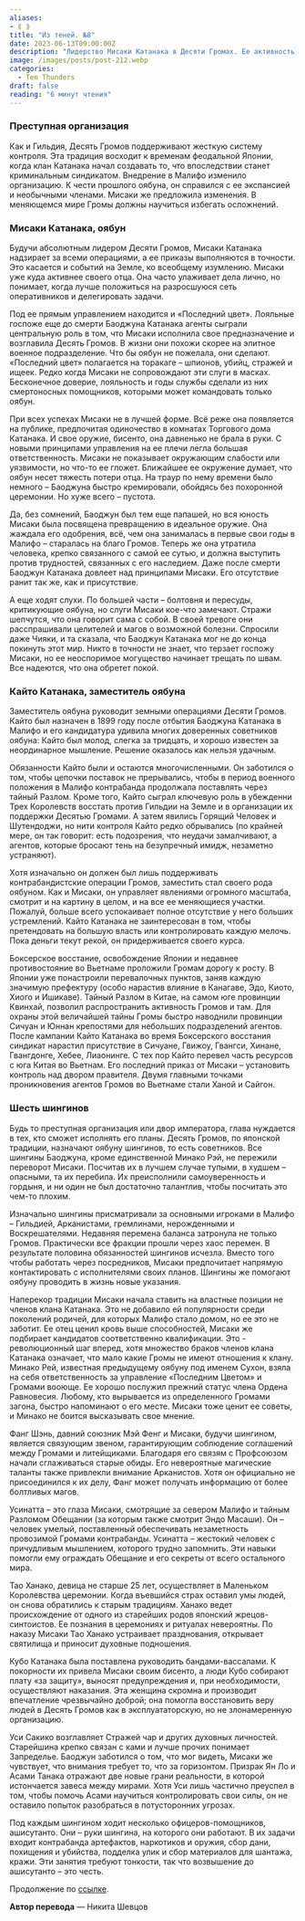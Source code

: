 ```yaml
---
aliases: 
- ⟪ ⟫
title: "Из теней. №8"
date: 2023-06-13T09:00:00Z
description: "Лидерство Мисаки Катанака в Десяти Громах. Ее активность, управление и доверие к агентам «Последний цвет». Тайные маски и борьба с тяжестью потери отца. Расскажем о секретах и сложностях интриг в Малифо"
image: /images/posts/post-212.webp
categories: 
  - Ten Thunders
draft: false
reading: "6 минут чтения"
---
```


### Преступная организация

Как и Гильдия, Десять Громов поддерживают жесткую систему контроля. Эта традиция восходит к временам феодальной Японии, когда клан Катанака начал создавать то, что впоследствии станет криминальным синдикатом. Внедрение в Малифо изменило организацию. К чести прошлого оябуна, он справился с ее экспансией и необычными членами. Мисаки же предложила изменения. В меняющемся мире Громы должны научиться избегать осложнений.

### Мисаки Катанака, оябун

Будучи абсолютным лидером Десяти Громов, Мисаки Катанака надзирает за всеми операциями, а ее приказы выполняются в точности. Это касается и событий на Земле, ко всеобщему изумлению. Мисаки уже куда активнее своего отца. Она часто улаживает дела лично, но понимает, когда лучше положиться на разросшуюся сеть оперативников и делегировать задачи.

Под ее прямым управлением находится и «Последний цвет». Лояльные госпоже еще до смерти Баоджуна Катанака агенты сыграли центральную роль в том, что Мисаки исполнила свое предназначение и возглавила Десять Громов. В жизни они похожи скорее на элитное военное подразделение. Что бы оябун не пожелала, они сделают. «Последний цвет» полагается на торакаге – шпионов, убийц, стражей и ищеек. Редко когда Мисаки не сопровождают эти слуги в масках. Бесконечное доверие, лояльность и годы службы сделали из них смертоносных помощников, которыми может командовать только оябун.

При всех успехах Мисаки не в лучшей форме. Всё реже она появляется на публике, предпочитая одиночество в комнатах Торгового дома Катанака. И свое оружие, бисенто, она давненько не брала в руки. С новыми принципами управления на ее плечи легла большая ответственность. Мисаки не показывает окружающим слабости или уязвимости, но что-то ее гложет. Ближайшее ее окружение думает, что оябун несет тяжесть потери отца. На траур по нему времени было немного – Баоджуна быстро кремировали, обойдясь без похоронной церемонии. Но хуже всего – пустота.

Да, без сомнений, Баоджун был тем еще папашей, но вся юность Мисаки была посвящена превращению в идеальное оружие. Она жаждала его одобрения, всё, чем она занималась в первые свои годы в Малифо – старалась на благо Громов. Теперь же она утратила человека, крепко связанного с самой ее сутью, и должна выступить против трудностей, связанных с его наследием. Даже после смерти Баоджун Катанака довлеет над принципами Мисаки. Его отсутствие ранит так же, как и присутствие.

А еще ходят слухи. По большей части – болтовня и пересуды, критикующие оябуна, но слуги Мисаки кое-что замечают. Стражи шепчутся, что она говорит сама с собой. В своей тревоге они расспрашивали целителей и магов о возможной болезни. Спросили даже Чияки, и та сказала, что Баоджун Катанака мог не до конца покинуть этот мир. Никто в точности не знает, что терзает госпожу Мисаки, но ее неоспоримое могущество начинает трещать по швам. Все надеются, что она обретет покой.

### Кайто Катанака, заместитель оябуна

Заместитель оябуна руководит земными операциями Десяти Громов. Кайто был назначен в 1899 году после отбытия Баоджуна Катанака в Малифо и его кандидатура удивила многих доверенных советников оябуна: Кайто был молод, слегка за тридцать, и хорошо известен за неординарное мышление. Решение оказалось как нельзя удачным.

Обязанности Кайто были и остаются многочисленными. Он заботился о том, чтобы цепочки поставок не прерывались, чтобы в период военного положения в Малифо контрабанда продолжала поставлять через тайный Разлом. Кроме того, Кайто сыграл ключевую роль в убежденни Трех Королевств восстать против Гильдии на Земле и в организации их поддержки Десятью Громами. А затем явились Горящий Человек и Шутендоджи, но нити контроля Кайто редко обрывались (по крайней мере, он так говорит: есть подозрения, что неудачи замалчивают, а агентов, которые бросают тень на безупречный имидж, незаметно устраняют).

Хотя изначально он должен был лишь поддерживать контрабандистские операции Громов, заместить стал своего рода оябуном. Как и Мисаки, он управляет явлениями огромного масштаба, смотрит и на картину в целом, и на все ее меняющиеся участки. Пожалуй, больше всего успокаивает полное отсутствие у него больших устремлений. Кайто Катанака не заинтересован в том, чтобы претендовать на большую власть или контролировать каждую мелочь. Пока деньги текут рекой, он придерживается своего курса.

Боксерское восстание, освобождение Японии и недавнее противостояние во Вьетнаме проложили Громам дорогу к росту. В Японии уже понастроили перевалочных пунктов, заняв каждую значимую префектуру (особо нарастив влияние в Канагаве, Эдо, Киото, Хиого и Ишикаве). Тайный Разлом в Китае, на самом юге провинции Квинхай, позволил распространить активность Громов и там. Для охраны этой величайшей тайны Громы быстро наводнили провинции Сичуан и Юннан крепостями для небольших подразделений агентов. После кампании Кайто Катанака во время Боксерского восстания синдикат нарастил присутствие в Сичуане, Гвижоу, Гвангси, Хинане, Гвангдонге, Хебее, Лиаонинге. С тех пор Кайто перевел часть ресурсов с юга Китая во Вьетнам. Его последний приказ от Мисаки – установить контроль над двором правителя. Двумя главными точками проникновения агентов Громов во Вьетнаме стали Ханой и Сайгон.

### Шесть шингинов

Будь то преступная организация или двор императора, глава нуждается в тех, кто сможет исполнять его планы. Десять Громов, по японской традиции, назначают оябуну шингинов, то есть советников. Все шингины Баоджуна, кроме единственной Минако Рэй, не пережили переворот Мисаки. Посчитав их в лучшем случае тупыми, в худшем – опасными, та их перебила. Их преисполнили самоуверенность и гордыня, и ни один не был достаточно талантлив, чтобы посчитать это чем-то плохим.

Изначально шингины присматривали за основными игроками в Малифо – Гильдией, Арканистами, гремлинами, нерожденными и Воскрешателями. Недавняя перемена баланса затронула не только Громов. Практически все фракции прошли через хаос перемен. В результате половина обязанностей шингинов исчезла. Вместо того чтобы работать через посредников, Мисаки предпочитает напрямую контактировать с исполнителями своих планов. Шингины же помогают оябуну проводить в жизнь новые указания.

Наперекор традиции Мисаки начала ставить на властные позиции не членов клана Катанака. Это не добавило ей популярности среди поколений родичей, для которых Малифо стало домом, но ее это не заботит. Ее отец ценил кровь выше способностей, Мисаки же подбирает кандидатов соответственно квалификации. Это - революционный шаг вперед, хотя множество браков членов клана Катанака означает, что мало какие Громы не имеют отношения к клану. Минако Рей, известная предыдущему оябуну под именем Сухон, взяла на себя ответственность за управление «Последним Цветом» и Громами вооюще. Ее хорошо послужил прежний статус члена Ордена Равновесия. Любому, кто вырывается из определенного Громами загона, быстро напоминают о его месте. Мисаки тоже ценит ее советы, и Минако не боится высказывать свое мнение.

Фанг Шэнь, давний союзник Мэй Фенг и Мисаки, будучи шингином, является связующим звеном, гарантирующим соблюдение соглашений между Громами и литейщиками. Благодаря его связям с Профсоюзом начали сглаживаться старые обиды. Его невероятные магические таланты также привлекли внимание Арканистов. Хотя он официально не присоединился к их делу, Фанг может получать информацию от более болтливых магов.

Усинатта – это глаза Мисаки, смотрящие за севером Малифо и тайным Разломом Обещании (за которым также смотрит Эндо Масаши). Он – человек умелый, поставленный обеспечивать незаметность провозимой Громами контрабанды. Усинатта – жестокий человек с причудливым мышлением, которого трудно запомнить. Эти навыки помогли ему ограждать Обещание и его секреты от всего остального мира.

Тао Ханако, девица не старше 25 лет, осуществляет в Маленьком Королевства церемонии. Когда въевшийся страх оставил умы людей, он снова обратились к старым традициям. Ханако ведет происхождение от одного из старейших родов японский жрецов-синтоистов. Ее познания в церемониях и ритуалах невероятны. По наказу Мисаки Тао Ханако устраивает празднования, открывает святилища и приносит духовные подношения.

Кубо Катанака была поставлена руководить бандами-вассалами. К покорности их привела Мисаки своим бисенто, а люди Кубо собирают плату «за защиту», выносят предупреждения и, при необходимости, осуществляют наказания. Эта женщина скромна и производит впечатление чрезвычайно доброй; она помогла восстановить веру людей в Десять Громов как в эксплуататорскую, но не злонамеренную организацию.

Уси Сакико возглавляет Стражей чар и других духовных личностей. Старейшина крепко связан с ками и лучше прочих понимает Запределье. Баоджун заботился о том, что мог видеть, Мисаки же чувствует, что внимания требует то, что за горизонтом. Призрак Ян Ло и Асами Танака отражают две новые грани реальности, в которой истончается завеса между мирами. Хотя Уси лишь частично преуспел в том, чтобы помочь Асами научиться контролировать свои силы, он не оставило попыток разобраться в потусторонних угрозах.

Под каждым шингином ходит несколько офицеров-помощников, ашисутанто. Они – руки шингина, на которого они работают. В их задачи входит контрабанда артефактов, наркотиков и оружия, сбор дани, похищения и убийства, подделка улик и сбор материалов для шантажа, кражи. Эти занятия требуют тонкости, так что возвышение до ашисутанто – это честь.


Продолжение по [ссылке](http://malifaux.vercel.app/posts/post-213).

**Автор перевода** — Никита Шевцов
